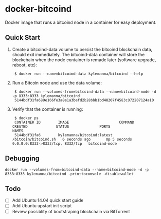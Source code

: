 docker-bitcoind
===============

Docker image that runs a bitcoind node in a container for easy deployment.

Quick Start
-----------

1. Create a bitcoind-data volume to persist the bitcoind blockchain data, should exit immediately.  The bitcoind-data container will store the blockchain when the node container is remade later (software upgrade, reboot, etc):

        $ docker run --name=bitcoind-data kylemanna/bitcoind --help

2. Run a Bitcoin node and use the data volume:

        $ docker run --volumes-from=bitcoind-data --name=bitcoind-node -d -p 8333:8333 kylemanna/bitcoind
        5144bdf31fa689e166fe3a8e1a3befd2b28bbb1bd48207f4583c072207124a10

3. Verify that the container is running:

        $ docker ps
        CONTAINER ID        IMAGE                       COMMAND                CREATED             STATUS              PORTS                              NAMES
        5144bdf31fa6        kylemanna/bitcoind:latest   /bitcoin/bitcoind.sh   6 seconds ago       Up 5 seconds        0.0.0.0:8333->8333/tcp, 8332/tcp   bitcoind-node


Debugging
---------

    docker run --volumes-from=bitcoind-data --name=bitcoind-node -d -p 8333:8333 kylemanna/bitcoind -printtoconsole -disablewallet


Todo
----

- [ ] Add Ubuntu 14.04 quick start guide
- [ ] Add Ubuntu upstart init script
- [ ] Review possiblity of bootstraping blockchain via BitTorrent
